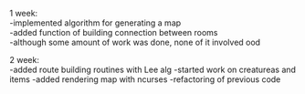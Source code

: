 1 week:  
	-implemented algorithm for generating a map  
	-added function of building connection between rooms  
	-although some amount of work was done, none of it involved ood
	
2 week:  
	-added route building routines with Lee alg
	-started work on creatureas and items
	-added rendering map with ncurses
	-refactoring  of previous code
